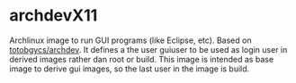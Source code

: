 # archdevX11
Archlinux image to run GUI programs (like Eclipse, etc). Based on [totobgycs/archdev](https://registry.hub.docker.com/u/totobgycs/archdev/). 
It defines a the user guiuser to be used as login user in derived images rather dan root or build. This image is intended as 
base image to derive gui images, so the last user in the image is build.

